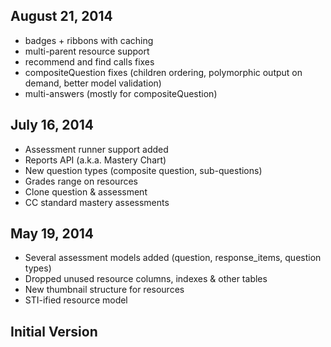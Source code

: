 ## August 21, 2014
* badges + ribbons with caching
* multi-parent resource support
* recommend and find calls fixes
* compositeQuestion fixes (children ordering, polymorphic output on demand, better model validation)
* multi-answers (mostly for compositeQuestion)

## July 16, 2014
* Assessment runner support added
* Reports API (a.k.a. Mastery Chart)
* New question types (composite question, sub-questions)
* Grades range on resources
* Clone question & assessment
* CC standard mastery assessments

## May 19, 2014
* Several assessment models added (question, response_items, question types)
* Dropped unused resource columns, indexes & other tables
* New thumbnail structure for resources
* STI-ified resource model

## Initial Version
